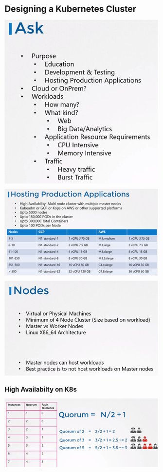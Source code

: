 # Designing a Kubernetes Cluster

![Desing a Cluster](./design.png)

![Size](./size.png)

![Nodes](./nodes.png)

## High Availabilty on K8s

![Quorum](./quorum.png)

